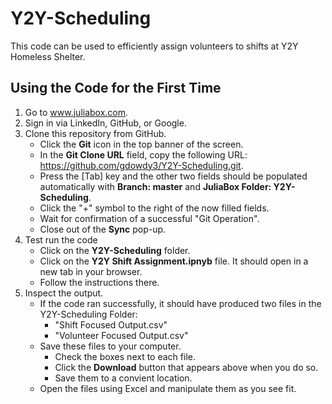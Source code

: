 # Y2Y-Scheduling
This code can be used to efficiently assign volunteers to shifts at Y2Y Homeless Shelter.

## Using the Code for the First Time
1.  Go to www.juliabox.com.
2.  Sign in via LinkedIn, GitHub, or Google.
3.  Clone this repository from GitHub.
    - Click the **Git** icon in the top banner of the screen.
    - In the **Git Clone URL** field, copy the following URL: https://github.com/gdowdy3/Y2Y-Scheduling.git.
    - Press the [Tab] key and the other two fields should be populated automatically with **Branch: master** and **JuliaBox Folder: Y2Y-Scheduling**.
    - Click the "+" symbol to the right of the now filled fields.
    - Wait for confirmation of a successful "Git Operation".
    - Close out of the **Sync** pop-up.
4. Test run the code
    - Click on the **Y2Y-Scheduling** folder.
    - Click on the **Y2Y Shift Assignment.ipnyb** file.  It should open in a new tab in your browser.
    - Follow the instructions there.
5. Inspect the output.
    - If the code ran successfully, it should have produced two files in the Y2Y-Scheduling Folder:
      - "Shift Focused Output.csv"
      - "Volunteer Focused Output.csv"
    - Save these files to your computer.
      - Check the boxes next to each file.
      - Click the **Download** button that appears above when you do so.
      - Save them to a convient location.
   - Open the files using Excel and manipulate them as you see fit.
